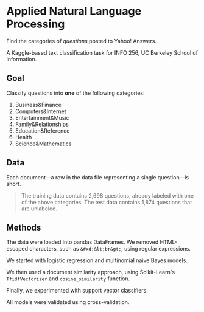 # Applied Natural Language Processing

Find the categories of *questions* posted to Yahoo! Answers.

A Kaggle-based text classification task for INFO 256, UC Berkeley School of
Information.

## Goal

Classify questions into **one** of the following categories:

1. Business&Finance
2. Computers&Internet
3. Entertainment&Music
4. Family&Relationships
5. Education&Reference
6. Health
7. Science&Mathematics

## Data

Each document&mdash;a row in the data file representing a single
question&mdash;is short.

> The training data contains 2,698 questions, already labeled with one of the 
above categories. The test data contains 1,874 questions that are unlabeled.

## Methods

The data were loaded into pandas DataFrames. We removed HTML-escaped
characters, such as `&#xd;&lt;br&gt;`, using regular expressions.

We started with logistic regression and multinomial naive Bayes models.

We then used a document similarity approach, using Scikit-Learn's
`TfidfVectorizer` and `cosine_similarity` function.

Finally, we experimented with support vector classifiers.

All models were validated using cross-validation.

